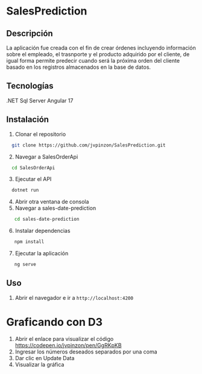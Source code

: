 # SalesPrediction
## Descripción
La aplicación fue creada con el fin de crear órdenes incluyendo información sobre el empleado, el trasnporte y el producto adquirido por el cliente, de igual forma permite predecir cuando será la próxima orden del cliente basado en los registros almacenados en la base de datos.
## Tecnologías
.NET
Sql Server
Angular 17
## Instalación
1. Clonar el repositorio
```bash
  git clone https://github.com/jvpinzon/SalesPrediction.git
```
2. Navegar a SalesOrderApi
```bash
  cd SalesOrderApi
```
3. Ejecutar el API
```bash
  dotnet run
```
4. Abrir otra ventana de consola
5. Navegar a sales-date-prediction
```bash
   cd sales-date-prediction
```
6. Instalar dependencias
```bash
   npm install
```
7. Ejecutar la aplicación
```bash
   ng serve
```
## Uso
1. Abrir el navegador e ir a `http://localhost:4200`


# Graficando con D3
1. Abrir el enlace para visualizar el código
   https://codepen.io/jvpinzon/pen/GgRKpKB
2. Ingresar los números deseados separados por una coma
3. Dar clic en Update Data
4. Visualizar la gráfica


